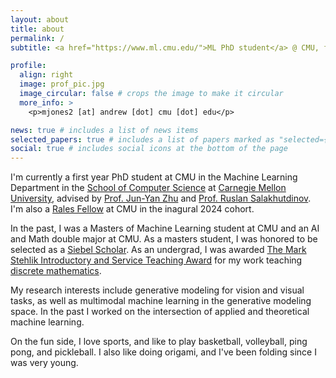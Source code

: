 ```yaml
---
layout: about
title: about
permalink: /
subtitle: <a href="https://www.ml.cmu.edu/">ML PhD student</a> @ CMU, former <a href="https://www.ml.cmu.edu/academics/primary-ms-machine-learning-masters.html">MSML</a> Masters and AI + Math Undergrad @ CMU # <a href='#'>Affiliations</a>. Address. Contacts. Moto. Etc.

profile:
  align: right
  image: prof_pic.jpg
  image_circular: false # crops the image to make it circular
  more_info: >
    <p>mjones2 [at] andrew [dot] cmu [dot] edu</p>

news: true # includes a list of news items
selected_papers: true # includes a list of papers marked as "selected={true}"
social: true # includes social icons at the bottom of the page
---
```


I'm currently a first year PhD student at CMU in the Machine Learning Department in the [School of Computer Science](https://www.cs.cmu.edu/) at [Carnegie Mellon University](https://www.cmu.edu/), advised by [Prof. Jun-Yan Zhu](https://www.cs.cmu.edu/~junyanz/) and [Prof. Ruslan Salakhutdinov](https://www.cs.cmu.edu/~rsalakhu/). I'm also a [Rales Fellow](https://www.cmu.edu/graduate/funding/rales/index.html) at CMU in the inagural 2024 cohort. 

In the past, I was a Masters of Machine Learning student at CMU and an AI and Math double major at CMU. As a masters student, I was honored to be selected as a [Siebel Scholar](https://csd.cmu.edu/news/five-scs-students-named-2024-siebel-scholars). As an undergrad, I was awarded [The Mark Stehlik Introductory and Service Teaching Award](https://www.cs.cmu.edu/~scsfacts/stehlikaward.html) for my work teaching [discrete mathematics](https://www.math.cmu.edu/~jmackey/151_128/recitations.html).

My research interests include generative modeling for vision and visual tasks, as well as multimodal machine learning in the generative modeling space. In the past I worked on the intersection of applied and theoretical machine learning.

On the fun side, I love sports, and like to play basketball, volleyball, ping pong, and pickleball. I also like doing origami, and I've been folding since I was very young. 
